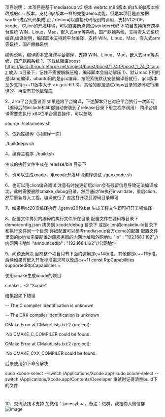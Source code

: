 项目说明：
本项目是基于mediasoup v3 版本 webrtc m84版本 的sfu的js版本修改成的c++版本，支持和js版本一样的完整demo功能，但是本项目是直接把worker进程代码集成 到了demo可以直接代码级别的调用，支持VC2019，xcode，CLion的开发环境，可以直接断点调试workder代码 本项目支持所有跨平台系统 WIN，Linux，Mac，嵌入式arm等系统，国产麒麟系统，支持嵌入式系统编译,编译说明，编译脚本支持跨平台编译，支持 WIN，Linux，Mac，嵌入式arm等系统，国产麒麟系统

编译说明，编译脚本支持跨平台编译，支持 WIN，Linux，Mac，嵌入式arm等系统，国产麒麟系统
1、下载依赖库boost 
https://jaist.dl.sourceforge.net/project/boost/boost/1.74.0/boost_1_74_0.tar.gz
放入lib目录下，记住不需要解解压缩，编译脚本会自动解压
1)、默认mac下用的是clang编译，ubuntu用的是gcc编译，按照系统默认安装编译器就行，gcc版本至少支持c++11版本大于 >= gcc-6.1
3)、其他的都是通过deps目录的源码进行编译的，再没有其他依赖库

2、arm平台变量设置
如果是跨平台编译，下述脚本只在对应平台执行一次即可（编译后的include和lib都自动安装到了release目录下用主程序调用）
跨平台编译需要先执行
x64位平台需要操作，可以忽略

source ./setarmenv.sh

3、依赖库编译（只编译一次）

./builddeps.sh 

4、编译主程序
./build.sh

生成的执行文件生成在 
release/bin 目录下

5、也可以生成xcode，用xcode开发环境编译调试
./genxcode.sh

6、也可以用clion编译调试
注意有时候更新后clion会有残留信息导致无法编译成功，此时需要删除cmake_debug目录，然后通过file执行invalidate，重启clion，然后重新导入工程，编译就行了
直接打开项目源码目录即可

7、如果用vc2019编译执行
.\genvs2019.bat
生成工程文件即可打开工程编译

8、配置文件拷贝的编译的执行文件所在目录
配置文件在源码根目录下 demo/config.json 拷贝到 xcode/debug 目录下 或是clion的cmakebuild目录下和执行文件同一个目录
详细配置可以参考mediasoup官方demo的配置
配置文件里面的ip地址需要配置对应服务器的内网地址和外网地址
"ip"          : "192.168.1.192",//内网网卡地址
"announcedIp" : "192.168.1.192"//公网地址


9、问题及解决
目前整个项目只有下面的调用是c+14标准，其他都是c++11标准，后续如果有嵌入开发标准需求可以改成c++11
const RtpCapabilities supportedRtpCapabilities =

使用cmake生成xcode的项目

cmake .. -G "Xcode"

结果报如下错误

-- The C compiler identification is unknown

-- The CXX compiler identification is unknown

CMake Error at CMakeLists.txt:2 (project):

 No CMAKE_C_COMPILER could be found.

CMake Error at CMakeLists.txt:2 (project):

 No CMAKE_CXX_COMPILER could be found.

后来使用如下命令解决

sudo xcode-select --switch /Applications/Xcode.app/
sudo xcode-select --switch /Applications/Xcode.app/Contents/Developer
重试时记得清空build下的文件
#


10、交流及技术支持
加微信：jamesyhua，备注：进群，我拉你入微信群
![image](https://github.com/yanhua133/mediasoup-sfu-cpp/blob/main/zuozhe.jpeg?raw=true)